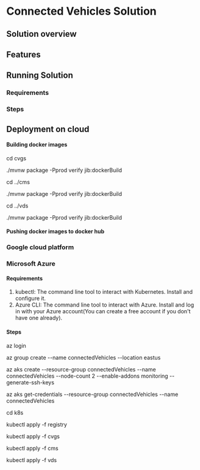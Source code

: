 # Connected Vehicles Solution## Solution overview## Features## Running Solution### Requirements### Steps## Deployment on cloud#### Building docker images

cd cvgs

./mvnw package -Pprod verify jib:dockerBuild

cd ../cms

./mvnw package -Pprod verify jib:dockerBuild

cd ../vds

./mvnw package -Pprod verify jib:dockerBuild#### Pushing docker images to docker hub



### Google cloud platform### Microsoft Azure#### Requirements1. kubectl: The command line tool to interact with Kubernetes. Install and configure it.2. Azure CLI: The command line tool to interact with Azure. Install and log in with your Azure account(You can create a free account if you don't have one already).#### Stepsaz loginaz group create --name connectedVehicles --location eastusaz aks create --resource-group connectedVehicles --name connectedVehicles --node-count 2 --enable-addons monitoring --generate-ssh-keysaz aks get-credentials --resource-group connectedVehicles --name connectedVehiclescd k8skubectl apply -f registrykubectl apply -f cvgskubectl apply -f cmskubectl apply -f vds
